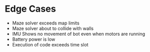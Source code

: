 # Edge Cases
- Maze solver exceeds map limits
- Maze solver about to collide with walls
- IMU Shows no movement of bot even when motors are running
- Battery power is low
- Execution of code exceeds time slot
